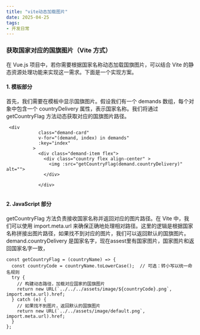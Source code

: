 ```yaml
---
title: "vite动态加载图片"
date: 2025-04-25
tags: 
- 开发日常
---
```

### 获取国家对应的国旗图片（Vite 方式）
在 Vue.js 项目中，若你需要根据国家名称动态加载国旗图片，可以结合 Vite 的静态资源处理功能来实现这一需求。下面是一个实现方案。

#### 1. 模板部分
首先，我们需要在模板中显示国旗图片。假设我们有一个 demands 数组，每个对象中包含一个 countryDelivery 属性，表示国家名称。我们将通过 getCountryFlag 方法动态获取对应的国旗图片路径。
```
 <div
            class="demand-card"
            v-for="(demand, index) in demands"
            :key="index"
          >
            <div class="demand-item flex">
              <div class="country flex align-center" >
                <img :src="getCountryFlag(demand.countryDelivery)" alt="">
              </div>
           
            </div>
 

```
#### 2. JavaScript 部分
getCountryFlag 方法负责接收国家名称并返回对应的图片路径。在 Vite 中，我们可以使用 import.meta.url 来确保正确地处理相对路径。这里的逻辑是根据国家名称拼接出图片路径，如果找不到对应的图片，我们可以返回默认的国旗图片。
demand.countryDelivery 是国家名字，现在assest里有国家图片，国家图片和返回国家名字一致，

```
const getCountryFlag = (countryName) => {
  const countryCode = countryName.toLowerCase();  // 可选：转小写以统一命名规则
  try {
    // 构建动态路径，加载对应国家的国旗图片
    return new URL(`../../../assets/image/${countryCode}.png`, import.meta.url).href;
  } catch (e) {
    // 如果找不到图片，返回默认的国旗图片
    return new URL(`../../assets/image/default.png`, import.meta.url).href;
  }
};

```

